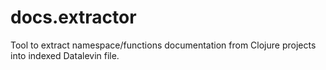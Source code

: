 # docs.extractor
Tool to extract namespace/functions documentation from Clojure projects into indexed Datalevin file.

